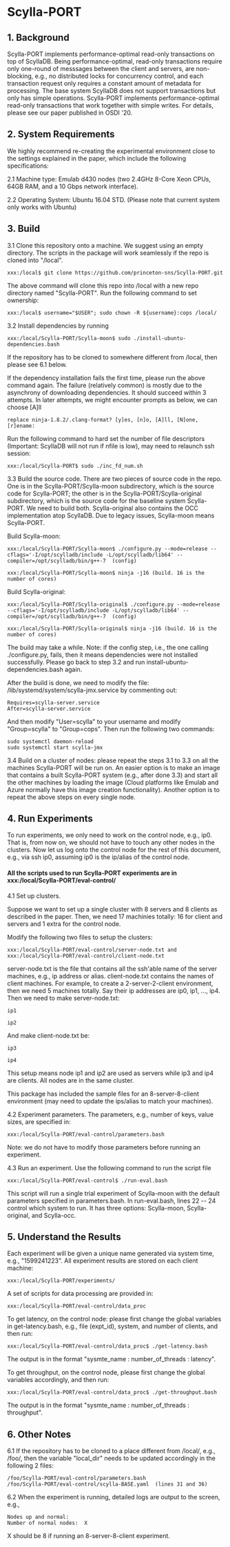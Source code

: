 # Scylla-PORT
## 1. Background
Scylla-PORT implements performance-optimal read-only transactions on top of ScyllaDB. Being performance-optimal, read-only transactions require only one-round of messsages between the client and servers, are non-blocking, e.g., no distributed locks for concurrency control, and each transaction request only requires a constant amount of metadata for processing. The base system ScyllaDB does not support transactions but only has simple operations. Scylla-PORT implements performance-optimal read-only transactions that work together with simple writes. For details, please see our paper published in OSDI '20.

## 2. System Requirements
We highly recommend re-creating the experimental environment close to the settings explained in the paper, which include the following specifications:

2.1 Machine type: Emulab d430 nodes (two 2.4GHz 8-Core Xeon CPUs, 64GB RAM, and a 10 Gbps network interface).

2.2 Operating System: Ubuntu 16.04 STD. (Please note that current system only works with Ubuntu)

## 3. Build
3.1 Clone this repository onto a machine. We suggest using an empty directory. The scripts in the package will work seamlessly if the repo is cloned into "/local".

    xxx:/local$ git clone https://github.com/princeton-sns/Scylla-PORT.git    
   
   The above command will clone this repo into /local with a new repo directory named "Scylla-PORT". Run the following command to set ownership:
   
    xxx:/local$ username="$USER"; sudo chown -R ${username}:cops /local/

3.2 Install dependencies by running 

    xxx:/local/Scylla-PORT/Scylla-moon$ sudo ./install-ubuntu-dependencies.bash
    
  If the repository has to be cloned to somewhere different from /local, then please see 6.1 below.
        
  If the dependency installation fails the first time, please run the above command again. The failure (relatively common) is mostly due to the asynchrony of downloading dependencies. It should succeed within 3 attempts. In later attempts, we might encounter prompts as below, we can choose [A]ll
  
    replace ninja-1.8.2/.clang-format? [y]es, [n]o, [A]ll, [N]one, [r]ename:
  
  Run the following command to hard set the number of file descriptors (Important: ScyllaDB will not run if nfile is low), may need to relaunch ssh session:
  
    xxx:/local/Scylla-PORT$ sudo ./inc_fd_num.sh      

3.3 Build the source code. There are two pieces of source code in the repo. One is in the Scylla-PORT/Scylla-moon subdirectory, which is the source code for Scylla-PORT; the other is in the Scylla-PORT/Scylla-original subdirectory, which is the source code for the baseline system Scylla-PORT. We need to build both. Scylla-original also contains the OCC implementation atop ScyllaDB. Due to legacy issues, Scylla-moon means Scylla-PORT. 
   
   Build Scylla-moon: 
   
    xxx:/local/Scylla-PORT/Scylla-moon$ ./configure.py --mode=release --cflags='-I/opt/scylladb/include -L/opt/scylladb/lib64' --compiler=/opt/scylladb/bin/g++-7  (config)
   
    xxx:/local/Scylla-PORT/Scylla-moon$ ninja -j16 (build. 16 is the number of cores)
   
   Build Scylla-original:      
   
    xxx:/local/Scylla-PORT/Scylla-original$ ./configure.py --mode=release --cflags='-I/opt/scylladb/include -L/opt/scylladb/lib64' --compiler=/opt/scylladb/bin/g++-7  (config)
                     
    xxx:/local/Scylla-PORT/Scylla-original$ ninja -j16 (build. 16 is the number of cores)         
   
 The build may take a while. Note: if the config step, i.e., the one calling ./configure.py, fails, then it means dependencies were not installed successfully. Please go back to step 3.2 and run install-ubuntu-dependencies.bash again.
 
 After the build is done, we need to modify the file: /lib/systemd/system/scylla-jmx.service by commenting out:  
 
    Requires=scylla-server.service
    After=scylla-server.service
	
  And then modify "User=scylla" to your username and modify "Group=scylla" to "Group=cops". Then run the following two commands:
  
    sudo systemctl daemon-reload
    sudo systemctl start scylla-jmx
   
3.4 Build on a cluster of nodes: please repeat the steps 3.1 to 3.3 on all the machines Scylla-PORT will be run on. An easier option is to make an image that contains a built Scylla-PORT system (e.g., after done 3.3) and start all the other machines by loading the image (Cloud platforms like Emulab and Azure normally have this image creation functionality). Another option is to repeat the above steps on every single node.

## 4. Run Experiments

To run experiments, we only need to work on the control node, e.g., ip0. That is, from now on, we should not have to touch any other nodes in the clusters. 
Now let us log onto the control node for the rest of this document, e.g., via ssh ip0, assuming ip0 is the ip/alias of the control node.

#### All the scripts used to run Scylla-PORT experiments are in xxx:/local/Scylla-PORT/eval-control/

4.1 Set up clusters. 

Suppose we want to set up a single cluster with 8 servers and 8 clients as described in the paper. Then, we need 17 machinies totally: 16 for client and servers and 1 extra for the control node.

Modify the following two files to setup the clusters: 

    xxx:/local/Scylla-PORT/eval-control/server-node.txt and xxx:/local/Scylla-PORT/eval-control/client-node.txt
                    
server-node.txt is the file that contains all the ssh'able name of the server machines, e.g., ip address or alias. client-node.txt contains the names of client machines. For example, to create a 2-server-2-client environment, then we need 5 machines totally. Say their ip addresses are ip0, ip1, ..., ip4. Then we need to make server-node.txt:

    ip1

    ip2

And make client-node.txt be:

    ip3

    ip4

This setup means node ip1 and ip2 are used as servers while ip3 and ip4 are clients. All nodes are in the same cluster.

This package has included the sample files for an 8-server-8-client environment (may need to update the ips/alias to match your machines).   

4.2 Experiment parameters. The parameters, e.g., number of keys, value sizes, are specified in: 
    
    xxx:/local/Scylla-PORT/eval-control/parameters.bash

Note: we do not have to modify those parameters before running an experiment.

4.3 Run an experiment. Use the following command to run the script file

    xxx:/local/Scylla-PORT/eval-control$ ./run-eval.bash
    
This script will run a single trial experiment of Scylla-moon with the default parameters specified in parameters.bash. In run-eval.bash, lines 22 -- 24 control which system to run. It has three options: Scylla-moon, Scylla-original, and Scylla-occ.

## 5. Understand the Results
Each experiment will be given a unique name generated via system time, e.g., "1599241223". All experiment results are stored on each client machine: 

    xxx:/local/Scylla-PORT/experiments/

A set of scripts for data processing are provided in:

    xxx:/local/Scylla-PORT/eval-control/data_proc
    
To get latency, on the control node: please first change the global variables in get-latency.bash, e.g., file (expt_id), system, and number of clients, and then run:

    xxx:/local/Scylla-PORT/eval-control/data_proc$ ./get-latency.bash
    
The output is in the format "sysmte_name : number_of_threads : latency".

To get throughput, on the control node, please first change the global variables accordingly, and then run:

    xxx:/local/Scylla-PORT/eval-control/data_proc$ ./get-throughput.bash
    
The output is in the format "sysmte_name : number_of_threads : throughput".    
    
## 6. Other Notes
6.1 If the repository has to be cloned to a place different from /local/, e.g., /foo/, then the variable "local_dir" needs to be updated accordingly in the following 2 files:

    /foo/Scylla-PORT/eval-control/parameters.bash
    /foo/Scylla-PORT/eval-control/scylla-BASE.yaml  (lines 31 and 36)
        
6.2 When the experiment is running, detailed logs are output to the screen, e.g., 

    Nodes up and normal: 
    Number of normal nodes:  X
    
X should be 8 if running an 8-server-8-client experiment. 
